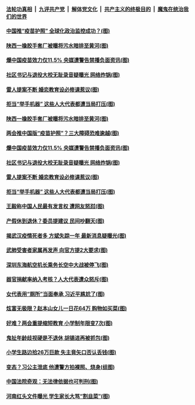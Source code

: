 ####  [法轮功真相](../../../../basic/blob/master/README.md?t=03100430) &nbsp;|&nbsp; [九评共产党](../../../../9ping.md/blob/master/README.md?t=03100430) &nbsp;|&nbsp; [解体党文化](../../../../jtdwh.md/blob/master/README.md?t=03100430)  &nbsp;|&nbsp; [共产主义的终极目的](../../../../gczydzjmd.md/blob/master/README.md?t=03100430) &nbsp;|&nbsp; [魔鬼在统治我们的世界](../../../../mgztzwmdsj.md/blob/master/README.md?t=03100430) 

#### [中国推“疫苗护照” 全球化政治监控成功？(图)](../pages/p1/965016.md?t=03100430) 

#### [陕西一橡胶手套厂被曝将污水暗排至黄河(图)](../pages/p1/965004.md?t=03100430) 

#### [爆中国疫苗效力仅11.5% 央媒遭警告禁播负面资讯(图)](../pages/p1/965013.md?t=03100430) 

#### [社区书记与退役大校无耻录音疑曝光 网络炸锅(图)](../pages/p1/964946.md?t=03100430) 

#### [雷人提案不断 婚恋教育设必修课惹议(图)](../pages/p1/964972.md?t=03100430) 

#### [拒当“举手机器” 这些人大代表都遭当局打压(图)](../pages/p1/964940.md?t=03100430) 

#### [陕西一橡胶手套厂被曝将污水暗排至黄河(图)](../pages/p1/965004.md?t=03100430) 

#### [两会推中国版“疫苗护照”？三大障碍恐难逾越(图)](../pages/p1/965016.md?t=03100430) 

#### [爆中国疫苗效力仅11.5% 央媒遭警告禁播负面资讯(图)](../pages/p1/965013.md?t=03100430) 

#### [社区书记与退役大校无耻录音疑曝光 网络炸锅(图)](../pages/p1/964946.md?t=03100430) 

#### [雷人提案不断 婚恋教育设必修课惹议(图)](../pages/p1/964972.md?t=03100430) 

#### [拒当“举手机器” 这些人大代表都遭当局打压(图)](../pages/p1/964940.md?t=03100430) 

#### [王毅称中国人民最有发言权 遭网友怒怼(图)](../pages/p1/964955.md?t=03100430) 

#### [产假休到退休？委员提建议 民间吵翻天(图)](../pages/p1/964911.md?t=03100430) 

#### [揭武汉疫情死者多 方斌失踪一年 最新消息疑曝光(图)](../pages/p1/964921.md?t=03100430) 

#### [武肺受害者家属再发声 向官方提2大要求(图)](../pages/p1/964918.md?t=03100430) 

#### [深圳东海航空机长乘务长空中大战被停飞(图)](../pages/p1/964882.md?t=03100430) 

#### [器官捐献率纳入考核？人大代表遭众怒斥(图)](../pages/p1/964871.md?t=03100430) 

#### [女代表用“厕所”当面奉承 习近平尴尬了(图)](../pages/p1/964857.md?t=03100430) 

#### [炫富无极限？赵本山女儿一日花64万 购物如买菜(图)](../pages/p1/964830.md?t=03100430) 

#### [好难？两会重提缩短教育 小学制年限变7次(图)](../pages/p1/964826.md?t=03100430) 

#### [鬼扯年龄歧视硬是不退休 胡锡进再被抓包(图)](../pages/p1/964801.md?t=03100430) 

#### [小学生路边拾26万巨款 失主竟矢口否认丢钱(图)](../pages/p1/964799.md?t=03100430) 

#### [变态？习公主泄底 他遭警方拍裸照、烧身(组图)](../pages/p1/964720.md?t=03100430) 

#### [中国法院奇观：无法律依据也可判刑(图)](../pages/p1/964725.md?t=03100430) 

#### [河南红头文件曝光 学生家长大骂“割韭菜”(图)](../pages/p1/964745.md?t=03100430) 

